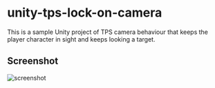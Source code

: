 # unity-tps-lock-on-camera
This is a sample Unity project of TPS camera behaviour that keeps the player character in sight and keeps looking a target.

## Screenshot
![screenshot](https://github.com/neuneu9/unity-tps-lock-on-camera/blob/images/outcome.gif)
